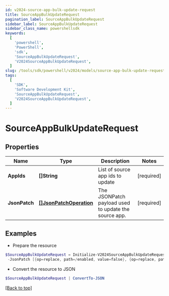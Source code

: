 ```yaml
---
id: v2024-source-app-bulk-update-request
title: SourceAppBulkUpdateRequest
pagination_label: SourceAppBulkUpdateRequest
sidebar_label: SourceAppBulkUpdateRequest
sidebar_class_name: powershellsdk
keywords:
  [
    'powershell',
    'PowerShell',
    'sdk',
    'SourceAppBulkUpdateRequest',
    'V2024SourceAppBulkUpdateRequest',
  ]
slug: /tools/sdk/powershell/v2024/models/source-app-bulk-update-request
tags:
  [
    'SDK',
    'Software Development Kit',
    'SourceAppBulkUpdateRequest',
    'V2024SourceAppBulkUpdateRequest',
  ]
---
```


# SourceAppBulkUpdateRequest

## Properties

| Name | Type | Description | Notes |
| --- | --- | --- | --- |
| **AppIds** | **[]String** | List of source app ids to update | [required] |
| **JsonPatch** | [**[]JsonPatchOperation**](json-patch-operation) | The JSONPatch payload used to update the source app. | [required] |

## Examples

- Prepare the resource

```powershell
$SourceAppBulkUpdateRequest = Initialize-V2024SourceAppBulkUpdateRequest  -AppIds [2c91808a7624751a01762f19d665220d, 2c91808a7624751a01762f19d67c220e, 2c91808a7624751a01762f19d692220f] `
 -JsonPatch [{op=replace, path=/enabled, value=false}, {op=replace, path=/matchAllAccounts, value=false}]
```

- Convert the resource to JSON

```powershell
$SourceAppBulkUpdateRequest | ConvertTo-JSON
```

[[Back to top]](#)
